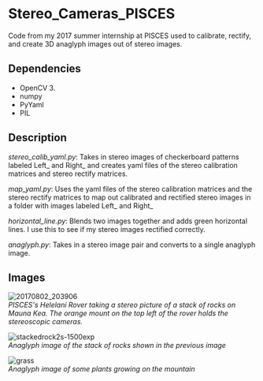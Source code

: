 # Stereo_Cameras_PISCES

Code from my 2017 summer internship at PISCES used to calibrate, rectify, and create 3D anaglyph images out of stereo images.

## Dependencies

* OpenCV 3.  
* numpy  
* PyYaml  
* PIL

## Description

*stereo_calib_yaml.py*: Takes in stereo images of checkerboard patterns labeled Left_ and Right_ and creates yaml files of the stereo calibration matrices and stereo rectify matrices.

*map_yaml.py*: Uses the yaml files of the stereo calibration matrices and the stereo rectify matrices to map out calibrated and rectified stereo images in a folder with images labeled Left_ and Right_

*horizontal_line.py*: Blends two images together and adds green horizontal lines. I use this to see if my stereo images rectified correctly.

*anaglyph.py*: Takes in a stereo image pair and converts to a single anaglyph image.

## Images

![20170802_203906](https://user-images.githubusercontent.com/24604807/29108854-650d3be8-7c7c-11e7-83ee-511f8c68f2f6.jpg)  
*PISCES's Helelani Rover taking a stereo picture of a stack of rocks on Mauna Kea. The orange mount on the top left of the rover holds the stereoscopic cameras.*


![stackedrock2s-1500exp](https://user-images.githubusercontent.com/24604807/29108594-6358aa04-7c7b-11e7-9238-3d71a338464c.png)  
*Anaglyph image of the stack of rocks shown in the previous image*


![grass](https://user-images.githubusercontent.com/24604807/29108676-b283e580-7c7b-11e7-96f7-6435110c4d50.png)  
*Anaglyph image of some plants growing on the mountain*
